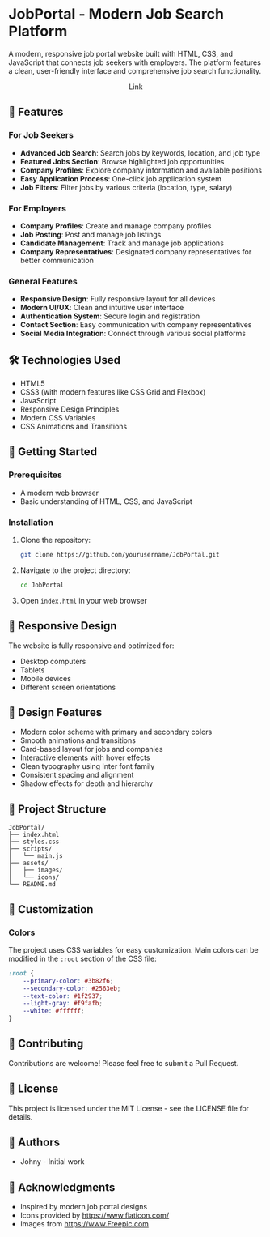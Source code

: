 # JobPortal - Modern Job Search Platform

A modern, responsive job portal website built with HTML, CSS, and JavaScript that connects job seekers with employers. The platform features a clean, user-friendly interface and comprehensive job search functionality.


 <div align="center">
  <a href="https://johnysaravanan.github.io/JobPortal/" style="text-decoration: none;">
   Link
  </a>
</div>

## 🌟 Features

### For Job Seekers
- **Advanced Job Search**: Search jobs by keywords, location, and job type
- **Featured Jobs Section**: Browse highlighted job opportunities
- **Company Profiles**: Explore company information and available positions
- **Easy Application Process**: One-click job application system
- **Job Filters**: Filter jobs by various criteria (location, type, salary)

### For Employers
- **Company Profiles**: Create and manage company profiles
- **Job Posting**: Post and manage job listings
- **Candidate Management**: Track and manage job applications
- **Company Representatives**: Designated company representatives for better communication

### General Features
- **Responsive Design**: Fully responsive layout for all devices
- **Modern UI/UX**: Clean and intuitive user interface
- **Authentication System**: Secure login and registration
- **Contact Section**: Easy communication with company representatives
- **Social Media Integration**: Connect through various social platforms

## 🛠️ Technologies Used

- HTML5
- CSS3 (with modern features like CSS Grid and Flexbox)
- JavaScript
- Responsive Design Principles
- Modern CSS Variables
- CSS Animations and Transitions

## 🚀 Getting Started

### Prerequisites
- A modern web browser
- Basic understanding of HTML, CSS, and JavaScript

### Installation
1. Clone the repository:
   ```bash
   git clone https://github.com/yourusername/JobPortal.git
   ```
2. Navigate to the project directory:
   ```bash
   cd JobPortal
   ```
3. Open `index.html` in your web browser

## 📱 Responsive Design

The website is fully responsive and optimized for:
- Desktop computers
- Tablets
- Mobile devices
- Different screen orientations

## 🎨 Design Features

- Modern color scheme with primary and secondary colors
- Smooth animations and transitions
- Card-based layout for jobs and companies
- Interactive elements with hover effects
- Clean typography using Inter font family
- Consistent spacing and alignment
- Shadow effects for depth and hierarchy

## 📂 Project Structure

```
JobPortal/
├── index.html
├── styles.css
├── scripts/
│   └── main.js
├── assets/
│   ├── images/
│   └── icons/
└── README.md
```

## 🔧 Customization

### Colors
The project uses CSS variables for easy customization. Main colors can be modified in the `:root` section of the CSS file:

```css
:root {
    --primary-color: #3b82f6;
    --secondary-color: #2563eb;
    --text-color: #1f2937;
    --light-gray: #f9fafb;
    --white: #ffffff;
}
```

## 🤝 Contributing

Contributions are welcome! Please feel free to submit a Pull Request.

## 📝 License

This project is licensed under the MIT License - see the LICENSE file for details.

## 👥 Authors

- Johny - Initial work

## 🙏 Acknowledgments

- Inspired by modern job portal designs
- Icons provided by https://www.flaticon.com/
- Images from https://www.Freepic.com
